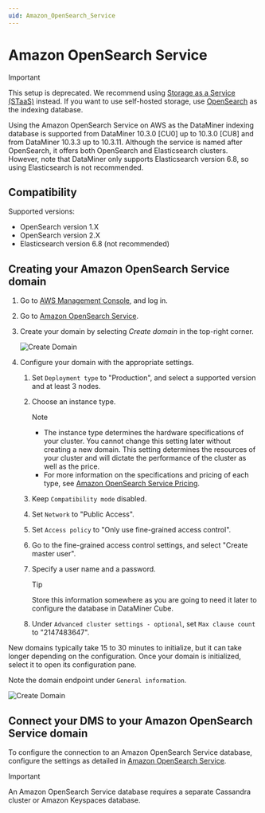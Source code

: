 ```yaml
---
uid: Amazon_OpenSearch_Service
---
```


# Amazon OpenSearch Service

> [!IMPORTANT]
> This setup is deprecated. We recommend using [Storage as a Service (STaaS)](xref:STaaS) instead. If you want to use self-hosted storage, use [OpenSearch](xref:OpenSearch_database) as the indexing database.

Using the Amazon OpenSearch Service on AWS as the DataMiner indexing database is supported from DataMiner 10.3.0 [CU0] up to 10.3.0 [CU8] and from DataMiner 10.3.3 up to 10.3.11. Although the service is named after OpenSearch, it offers both OpenSearch and Elasticsearch clusters. However, note that DataMiner only supports Elasticsearch version 6.8, so using Elasticsearch is not recommended.

## Compatibility

Supported versions:

- OpenSearch version 1.X
- OpenSearch version 2.X
- Elasticsearch version 6.8 (not recommended)

## Creating your Amazon OpenSearch Service domain

1. Go to [AWS Management Console](https://aws.amazon.com/console/), and log in.

1. Go to [Amazon OpenSearch Service](https://aws.amazon.com/opensearch-service/).

1. Create your domain by selecting *Create domain* in the top-right corner.

   ![Create Domain](~/user-guide/images/Amazon_OpenSearch_CreateDomain.png)

1. Configure your domain with the appropriate settings.

   1. Set `Deployment type` to "Production", and select a supported version and at least 3 nodes.

   1. Choose an instance type.

      > [!NOTE]
      >
      > - The instance type determines the hardware specifications of your cluster. You cannot change this setting later without creating a new domain. This setting determines the resources of your cluster and will dictate the performance of the cluster as well as the price.
      > - For more information on the specifications and pricing of each type, see [Amazon OpenSearch Service Pricing](https://aws.amazon.com/opensearch-service/pricing/).

   1. Keep `Compatibility mode` disabled.

   1. Set `Network` to "Public Access".

   1. Set `Access policy` to "Only use fine-grained access control".

   1. Go to the fine-grained access control settings, and select "Create master user".

   1. Specify a user name and a password.

      > [!TIP]
      > Store this information somewhere as you are going to need it later to configure the database in DataMiner Cube.

   1. Under `Advanced cluster settings - optional`, set `Max clause count` to "2147483647".

New domains typically take 15 to 30 minutes to initialize, but it can take longer depending on the configuration. Once your domain is initialized, select it to open its configuration pane.

Note the domain endpoint under `General information`.

![Create Domain](~/user-guide/images/Amazon_OpenSearch_DomainEndpoint.png)

## Connect your DMS to your Amazon OpenSearch Service domain

To configure the connection to an Amazon OpenSearch Service database, configure the settings as detailed in [Amazon OpenSearch Service](xref:Configuring_the_database_settings_in_Cube#amazon-opensearch-service).

> [!IMPORTANT]
> An Amazon OpenSearch Service database requires a separate Cassandra cluster or Amazon Keyspaces database.
